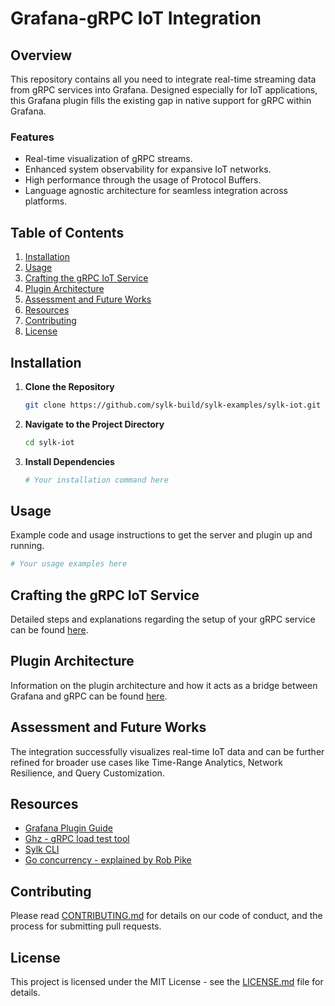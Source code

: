 # Grafana-gRPC IoT Integration

## Overview

This repository contains all you need to integrate real-time streaming data from gRPC services into Grafana. Designed especially for IoT applications, this Grafana plugin fills the existing gap in native support for gRPC within Grafana.

### Features

- Real-time visualization of gRPC streams.
- Enhanced system observability for expansive IoT networks.
- High performance through the usage of Protocol Buffers.
- Language agnostic architecture for seamless integration across platforms.

## Table of Contents

1. [Installation](#installation)
2. [Usage](#usage)
3. [Crafting the gRPC IoT Service](#crafting-the-grpc-iot-service)
4. [Plugin Architecture](#plugin-architecture)
5. [Assessment and Future Works](#assessment-and-future-works)
6. [Resources](#resources)
7. [Contributing](#contributing)
8. [License](#license)

## Installation

1. **Clone the Repository**

    ```bash
    git clone https://github.com/sylk-build/sylk-examples/sylk-iot.git
    ```

2. **Navigate to the Project Directory**

    ```bash
    cd sylk-iot
    ```

3. **Install Dependencies**

    ```bash
    # Your installation command here
    ```

## Usage

Example code and usage instructions to get the server and plugin up and running.

```bash
# Your usage examples here
```

## Crafting the gRPC IoT Service

Detailed steps and explanations regarding the setup of your gRPC service can be found [here](grpc-setup.md).

## Plugin Architecture

Information on the plugin architecture and how it acts as a bridge between Grafana and gRPC can be found [here](plugin-architecture.md).

## Assessment and Future Works

The integration successfully visualizes real-time IoT data and can be further refined for broader use cases like Time-Range Analytics, Network Resilience, and Query Customization.

## Resources

- [Grafana Plugin Guide](https://grafana.com/docs/grafana/latest/developers/plugins/create-a-grafana-plugin/develop-a-plugin/build-a-data-source-plugin/)
- [Ghz - gRPC load test tool](https://ghz.sh/)
- [Sylk CLI](https://docs.sylk.build/cli/commands)
- [Go concurrency - explained by Rob Pike](https://www.youtube.com/watch?v=oV9rvDllKEg)

## Contributing

Please read [CONTRIBUTING.md](CONTRIBUTING.md) for details on our code of conduct, and the process for submitting pull requests.

## License

This project is licensed under the MIT License - see the [LICENSE.md](LICENSE.md) file for details.